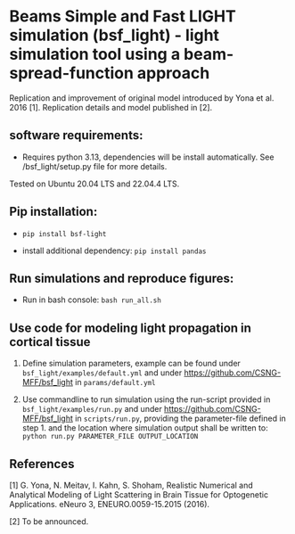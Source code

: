 # Beams Simple and Fast LIGHT simulation (bsf_light) - light simulation tool using a beam-spread-function approach

Replication and improvement of original model introduced by Yona et al. 2016 [1]. Replication details and model published in [2].

## software requirements:

* Requires python 3.13, dependencies will be install automatically. See /bsf_light/setup.py file for more details. 

Tested on Ubuntu 20.04 LTS and 22.04.4 LTS.

## Pip installation:

* ```pip install bsf-light```

* install additional dependency: ```pip install pandas```

## Run simulations and reproduce figures:

* Run in bash console: ```bash run_all.sh```

## Use code for modeling light propagation in cortical tissue

1. Define simulation parameters, example can be found under `bsf_light/examples/default.yml` and under https://github.com/CSNG-MFF/bsf_light in `params/default.yml`

2. Use commandline to run simulation using the run-script provided in `bsf_light/examples/run.py` and under https://github.com/CSNG-MFF/bsf_light in `scripts/run.py`, providing the parameter-file defined in step 1. and the location where simulation output shall be written to:
    ```python run.py PARAMETER_FILE OUTPUT_LOCATION```

## References

[1] G. Yona, N. Meitav, I. Kahn, S. Shoham, Realistic Numerical and Analytical Modeling of Light Scattering in Brain Tissue for Optogenetic Applications. eNeuro 3, ENEURO.0059-15.2015 (2016).

[2] To be announced.
